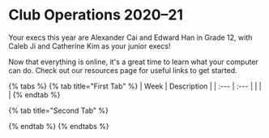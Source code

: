 # Club Operations 2020–21

Your execs this year are Alexander Cai and Edward Han in Grade 12, with Caleb Ji and Catherine Kim as your junior execs!

Now that everything is online, it's a great time to learn what your computer can do. Check out our resources page for useful links to get started.

{% tabs %}
{% tab title="First Tab" %}
| Week | Description |
| :--- | :--- |
|  |  |
{% endtab %}

{% tab title="Second Tab" %}

{% endtab %}
{% endtabs %}

